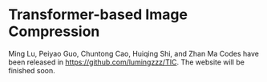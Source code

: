 # Transformer-based Image Compression
Ming Lu, Peiyao Guo, Chuntong Cao, Huiqing Shi, and Zhan Ma
Codes have been released in https://github.com/lumingzzz/TIC. The website will be finished soon.
